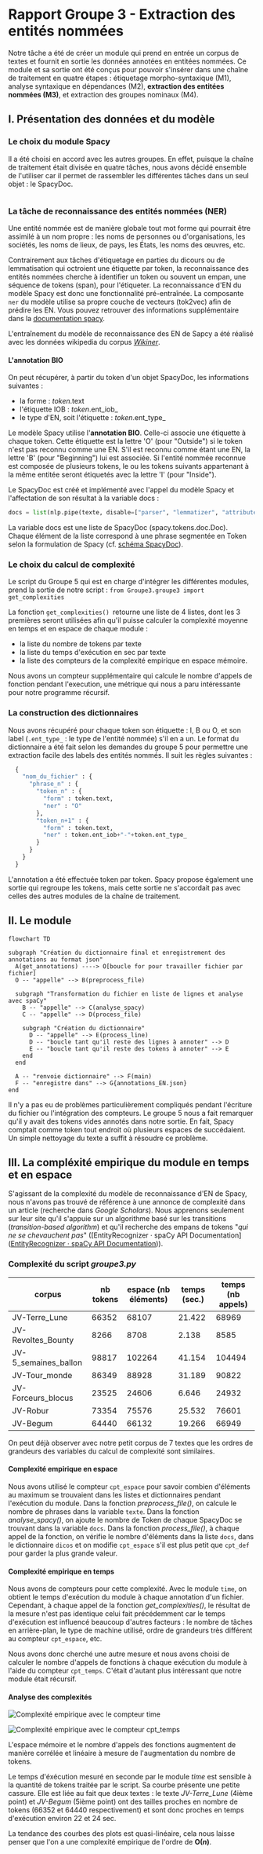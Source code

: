# Rapport Groupe 3 - Extraction des entités nommées

Notre tâche a été de créer un module qui prend en entrée un corpus de textes et fournit en sortie les données annotées en entitées nommées. Ce module et sa sortie ont été conçus pour pouvoir s'insérer dans une chaîne de traitement en quatre étapes : étiquetage morpho-syntaxique (M1), analyse syntaxique en dépendances (M2), **extraction des entitées nommées (M3)**, et extraction des groupes nominaux (M4).

## I. Présentation des données et du modèle

### Le choix du module Spacy

Il a été choisi en accord avec les autres groupes. En effet, puisque la chaîne de traitement était divisée en quatre tâches, nous avons décidé ensemble de l'utiliser car il permet de rassembler les différentes tâches dans un seul objet : le SpacyDoc.

<img title="schema d'un doc spacy" src="https://github.com/AgatheWallet/Projet_M2S2_Pap/blob/main/Groupe3/images/SpacyDoc.png" alt="" align="center">

### La tâche de reconnaissance des entités nommées (NER)

Une entité nommée est de manière globale tout mot forme qui pourrait être assimilé à un nom propre : les noms de personnes ou d'organisations, les sociétés, les noms de lieux, de pays, les États, les noms des œuvres, etc.

Contrairement aux tâches d'étiquetage en parties du dicours ou de lemmatisation qui octroient une étiquette par token, la reconnaissance des entités nommées cherche à identifier un token ou souvent un empan, une séquence de tokens (span), pour l'étiqueter. La reconnaissance d'EN du modèle Spacy est donc une fonctionnalité pré-entraînée. La composante `ner` du modèle utilise sa propre couche de vecteurs (tok2vec) afin de prédire les EN. Vous pouvez retrouver des informations supplémentaire dans la [documentation spacy](https://spacy.io/api/entityrecognizer).

L'entraînement du modèle de reconnaissance des EN de Sapcy a été réalisé avec les données wikipedia du corpus [*Wikiner*](https://figshare.com/articles/dataset/Learning_multilingual_named_entity_recognition_from_Wikipedia/5462500).

#### L'annotation BIO

On peut récupérer, à partir du token d'un objet SpacyDoc, les informations suivantes : 

- la forme : *token*.text
- l'étiquette IOB : *token*.ent_iob_
- le type d'EN, soit l'étiquette : *token*.ent_type_

Le modèle Spacy utilise l'**annotation BIO**. Celle-ci associe une étiquette à chaque token. Cette étiquette est la lettre 'O' (pour "Outside") si le token n'est pas reconnu comme une EN. S'il est reconnu comme étant une EN, la lettre 'B' (pour "Beginning") lui est associée. Si l'entité nommée reconnue est composée de plusieurs tokens, le ou les tokens suivants appartenant à la même entitée seront étiquetés avec la lettre 'I' (pour "Inside").

Le SpacyDoc est créé et implémenté avec l'appel du modèle Spacy et l'affectation de son résultat à la variable docs : 

```python
docs = list(nlp.pipe(texte, disable=["parser", "lemmatizer", "attribute_ruler"]))
```

La variable docs est une liste de SpacyDoc (spacy.tokens.doc.Doc). Chaque élément de la liste correspond à une phrase segmentée en Token selon la formulation de Spacy (cf. [schéma SpacyDoc](https://github.com/AgatheWallet/Projet_M2S2_Pap/blob/main/Groupe3/rapport_groupe3.md#le-choix-du-module-spacy)).

### Le choix du calcul de complexité

Le script du Groupe 5 qui est en charge d'intégrer les différentes modules, prend la sortie de notre script : `from Groupe3.groupe3 import get_complexities`

La fonction `get_complexities() `retourne une liste de 4 listes, dont les 3 premières seront utilisées afin qu'il puisse calculer la complexité moyenne en temps et en espace de chaque module : 

- la liste du nombre de tokens par texte
- la liste du temps d'exécution en sec par texte
- la liste des compteurs de la complexité empirique en espace mémoire. 

Nous avons un compteur supplémentaire qui calcule le nombre d'appels de fonction pendant l'execution, une métrique qui nous a paru intéressante pour notre programme récursif. 

### La construction des dictionnaires

Nous avons récupéré pour chaque token son étiquette : I, B ou O, et son label (`.ent_type_` : le type de l'entité nommée) s'il en a un. Le format du dictionnaire a été fait selon les demandes du groupe 5 pour permettre une extraction facile des labels des entités nommés. Il suit les règles suivantes :

```python
  {
    "nom_du_fichier" : {
      "phrase_n" : {
        "token_n" : {
          "form" : token.text,
          "ner" : "O"
        },
        "token_n+1" : {
          "form" : token.text,
          "ner" : token.ent_iob+"-"+token.ent_type_
        }
      }
    }
  }
```

L'annotation a été effectuée token par token. Spacy propose également une sortie qui regroupe les tokens, mais cette sortie ne s'accordait pas avec celles des autres modules de la chaîne de traitement.

## II. Le module

```mermaid
flowchart TD

subgraph "Création du dictionnaire final et enregistrement des annotations au format json"
  A(get_annotations) ----> O[boucle for pour travailler fichier par fichier]
  O -- "appelle" --> B(preprocess_file)

  subgraph "Transformation du fichier en liste de lignes et analyse avec spaCy"
    B -- "appelle" --> C(analyse_spacy)
    C -- "appelle" --> D(process_file)

    subgraph "Création du dictionnaire"
      D -- "appelle" --> E(process_line)
      D -- "boucle tant qu'il reste des lignes à annoter" --> D
      E -- "boucle tant qu'il reste des tokens à annoter" --> E
    end
  end

  A -- "renvoie dictionnaire" --> F(main)
  F -- "enregistre dans" --> G{annotations_EN.json}
end
```

Il n'y a pas eu de problèmes particulièrement compliqués pendant l'écriture du fichier ou l'intégration des compteurs. Le groupe 5 nous a fait remarquer qu'il y avait des tokens vides annotés dans notre sortie. En fait, Spacy comptait comme token tout endroit où plusieurs espaces de succédaient. Un simple nettoyage du texte a suffit à résoudre ce problème. 

## III. La compléxité empirique du module en temps et en espace

S'agissant de la complexité du modèle de reconnaissance d'EN de Spacy, nous n'avons pas trouvé de référence à une annonce de complexité dans un article (recherche dans *Google Scholars*). Nous apprenons seulement sur leur site qu'il s'appuie sur un algorithme basé sur les transitions (*transition-based algorithm*) et qu'il recherche des empans de tokens "*qui ne se chevauchent pas*" ([EntityRecognizer · spaCy API Documentation]([EntityRecognizer · spaCy API Documentation](https://spacy.io/api/entityrecognizer))).

### Complexité du script *groupe3.py*

| corpus               | nb tokens | espace (nb éléments) | temps (sec.) | temps (nb appels) |
| -------------------- | --------- | -------------------- | ------------ | ----------------- |
| JV-Terre_Lune        | 66352     | 68107                | 21.422       | 68969             |
| JV-Revoltes_Bounty   | 8266      | 8708                 | 2.138        | 8585              |
| JV-5_semaines_ballon | 98817     | 102264               | 41.154       | 104494            |
| JV-Tour_monde        | 86349     | 88928                | 31.189       | 90822             |
| JV-Forceurs_blocus   | 23525     | 24606                | 6.646        | 24932             |
| JV-Robur             | 73354     | 75576                | 25.532       | 76601             |
| JV-Begum             | 64440     | 66132                | 19.266       | 66949             |

On peut déjà observer avec notre petit corpus de 7 textes que les ordres de grandeurs des variables du calcul de complexité sont similaires.

#### Complexité empirique en espace

Nous avons utilisé le compteur `cpt_espace` pour savoir combien d'éléments au maximum se trouvaient dans les listes et dictionnaires pendant l'exécution du module. Dans la fonction *preprocess_file()*, on calcule le nombre de phrases dans la variable `texte`. Dans la fonction *analyse_spacy()*, on ajoute le nombre de Token de chaque SpacyDoc se trouvant dans la variable `docs`. Dans la fonction *process_file()*, à chaque appel de la fonction, on vérifie le nombre d'éléments dans la liste `docs`, dans le dictionnaire `dicos` et on modifie `cpt_espace` s'il est plus petit que `cpt_def` pour garder la plus grande valeur.

#### Complexité empirique en temps

Nous avons de compteurs pour cette complexité. Avec le module `time`, on obtient le temps d'exécution du module à chaque annotation d'un fichier. Cependant, à chaque appel de la fonction *get_complexities()*, le résultat de la mesure n'est pas identique celui fait précédemment car le temps d'exécution est influencé beaucoup d'autres facteurs : le nombre de tâches en arrière-plan, le type de machine utilisé, ordre de grandeurs très différent au compteur `cpt_espace`, etc.

Nous avons donc cherché une autre mesure et nous avons choisi de calculer le nombre d'appels de fonctions à chaque exécution du module à l'aide du compteur `cpt_temps`. C'était d'autant plus intéressant que notre module était récursif.

#### Analyse des complexités

![Complexité empirique avec le compteur time](https://github.com/AgatheWallet/Projet_M2S2_Pap/blob/main/Groupe3/images/plot_temps_espace.png/ "Complexité empirique avec le compteur time")

![Complexité empirique avec le compteur cpt_temps](https://github.com/AgatheWallet/Projet_M2S2_Pap/blob/main/Groupe3/images/plot_appels_espace.png "Complexité empirique avec le compteur cp_temps")

L'espace mémoire et le nombre d'appels des fonctions augmentent de manière corrélée et linéaire à mesure de l'augmentation du nombre de tokens. 

Le temps d'éxécution mesuré en seconde par le module *time* est sensible à la quantité de tokens traitée par le script. Sa courbe présente une petite cassure. Elle est liée au fait que deux textes : le texte *JV-Terre_Lune* (4ième point) et *JV-Begum* (5ième point) ont des tailles proches en nombre de tokens (66352 et 64440 respectivement) et sont donc proches en temps d'exécution environ 22 et 24 sec.

La tendance des courbes des plots est quasi-linéaire, cela nous laisse penser que l'on a une complexité empirique de l'ordre de **O(*n*)**.

### 
